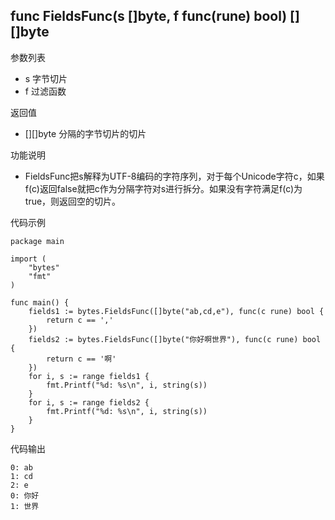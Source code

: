 ## func FieldsFunc(s []byte, f func(rune) bool) [][]byte

参数列表

- s 字节切片
- f 过滤函数

返回值

- [][]byte 分隔的字节切片的切片

功能说明

- FieldsFunc把s解释为UTF-8编码的字符序列，对于每个Unicode字符c，如果f(c)返回false就把c作为分隔字符对s进行拆分。如果没有字符满足f(c)为true，则返回空的切片。

代码示例

	package main
	
	import (
		"bytes"
		"fmt"
	)
	
	func main() {
		fields1 := bytes.FieldsFunc([]byte("ab,cd,e"), func(c rune) bool {
			return c == ','
		})
		fields2 := bytes.FieldsFunc([]byte("你好啊世界"), func(c rune) bool {
			return c == '啊'
		})
		for i, s := range fields1 {
			fmt.Printf("%d: %s\n", i, string(s))
		}
		for i, s := range fields2 {
			fmt.Printf("%d: %s\n", i, string(s))
		}
	}

代码输出

	0: ab
	1: cd
	2: e
	0: 你好
	1: 世界
